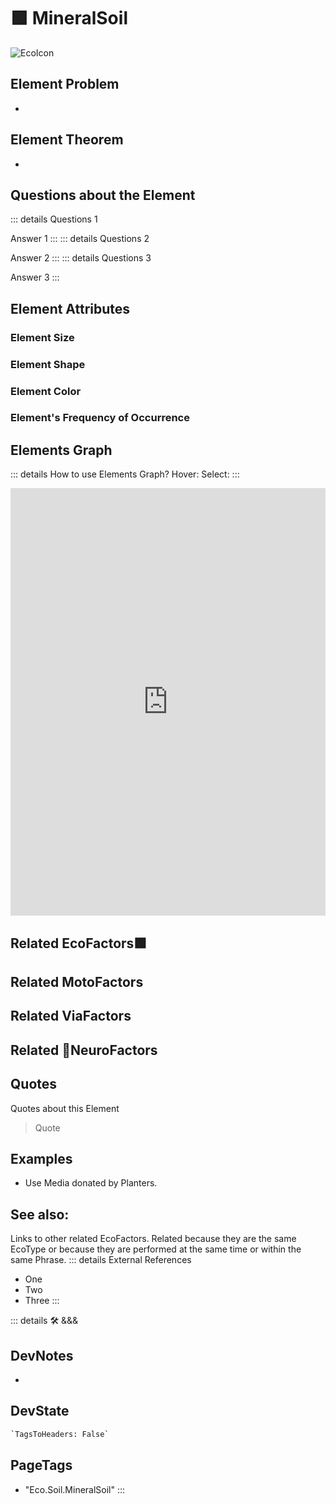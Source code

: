 
# 🟩  <eko>MineralSoil</eko>

![EcoIcon](/Eko/Eko_Icon.png)

## Element Problem

-

## Element Theorem

-

## Questions about the Element

::: details Questions 1

Answer 1
:::
::: details Questions 2

Answer 2
:::
::: details Questions 3

Answer 3
:::

## Element Attributes

### Element Size

### Element Shape

### Element Color

### Element's Frequency of Occurrence

## Elements Graph

::: details How to use Elements Graph?
Hover:
Select:
:::

<iframe
    width="100%"
    height="684"
    frameborder="0"
    src="https://observablehq.com/embed/@d3/force-directed-graph/2?cells=chart"
></iframe>

## Related <eko>EcoFactors</eko>🟩

## Related <moto>MotoFactors</moto>

## Related <via>ViaFactors</via>

## Related 💜<neuro>NeuroFactors</neuro>

## Quotes

Quotes about this Element

> Quote

## Examples

- Use Media donated by Planters.

## See also:

Links to other related EcoFactors. Related because they are the same EcoType or because they are performed at the same time or within the same Phrase.
::: details External References

- One
- Two
- Three
:::

::: details 🛠 <dev>&&&</dev>

## DevNotes

-

## DevState

```py
`TagsToHeaders: False`
```

<h2>PageTags</h2>

- "Eco.Soil.MineralSoil"
:::
